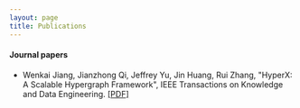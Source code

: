 ```yaml
---
layout: page
title: Publications
---
```

<!---
You can also browse my <a href="https://scholar.google.com/citations?user=X3vVZPcAAAAJ&hl=en&oi=sra" target="_blank">Google Scholar profile</a>.
<br />
--->

#### Journal papers
- Wenkai Jiang, Jianzhong Qi, Jeffrey Yu, Jin Huang, Rui Zhang, "HyperX: A Scalable Hypergraph Framework", IEEE Transactions on Knowledge and Data Engineering.
[[PDF]](http://www.ruizhang.info/publications/TKDE_HyperX.pdf)
